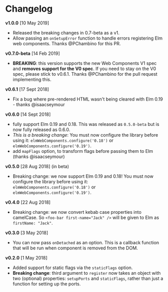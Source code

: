 # Changelog

**v1.0.0** [10 May 2019]

* Released the breaking changes in 0.7-beta as a v1.
* Allow passing an `onSetupError` function to handle errors registering Elm web components. Thanks @PChambino for this PR.

**v0.7.0-beta** [14 Feb 2019]

* **BREAKING**: this version supports the new Web Components V1 spec and **removes support for the V0 spec**. If you need to stay on the V0 spec, please stick to v0.6.1. Thanks @PChambino for the pull request implementing this.

**v0.6.1** [17 Sept 2018]

* Fix a bug where pre-rendered HTML wasn't being cleared with Elm 0.19 - thanks @isaacseymour

**v0.6.0** [14 Sept 2018]

* fully support Elm 0.19 and 0.18. This was released as `0.5.0-beta` but is now fully released as 0.6.0.
* _This is a breaking change_: You must now configure the library before using it: `elmWebComponents.configure('0.18')` or `elmWebComponents.configure('0.19')`.
* add `mapFlags` option, to transform flags before passing them to Elm (thanks @isaacseymour)

**v0.5.0** [28 Aug 2018] (in beta)

* Breaking change: we now support Elm 0.19 and 0.18! You must now configure the library before using it: `elmWebComponents.configure('0.18')` or `elmWebComponents.configure('0.19')`.

**v0.4.0** [22 Aug 2018]

* Breaking change: we now convert kebab case properties into camelCase. So `<foo-bar first-name="Jack" />` will be given to Elm as `firstName: "Jack"`.

**v0.3.0** [3 May 2018]

* You can now pass `onDetached` as an option. This is a callback function that will be run when component is removed from the DOM.

**v0.2.0** [1 May 2018]

* Added support for static flags via the `staticFlags` option.
* **Breaking change**: third argument to `register` now takes an object with two (optional) properties: `setupPorts` and `staticFlags`, rather than just a function for setting up the ports.
